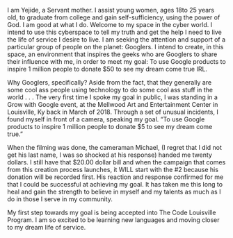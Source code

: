 I am Yejide, a Servant mother. I assist young women, ages 18to 25 years old, to graduate from college and gain self-sufficiency, using the power of God. I am good at what I do. Welcome to my space in the cyber world. I intend to use this cyberspace to tell my truth and get the help I need to live the life of service I desire to live. I am seeking the attention and support of a particular group of people on the planet: Googlers. I intend to create, in this space, an environment that inspires the geeks who are Googlers to share their influence with me, in order to meet my goal: To use Google products to inspire 1 million people to donate $50 to see my dream come true IRL. 

Why Googlers, specifically? Aside from the fact, that they generally are some cool ass people using technology to do some cool ass stuff in the world . . . The very first time I spoke my goal in public, I was standing in a Grow with Google event, at the Mellwood Art and Entertainment Center in Louisville, Ky back in March of 2018.
Through a set of unusual incidents, I found myself in front of a camera, speaking my goal. “To use Google products to inspire 1 million people to donate $5 to see my dream come true.” 

When the filming was done, the cameraman Michael, (I regret that I did not get his last name, I was so shocked at his response) handed me twenty dollars. I still have that $20.00 dollar bill and when the campaign that comes from this creation process launches, it WILL start with the #2 because his donation will be recorded first. His reaction and response confirmed for me that I could be successful at achieving my goal. It has taken me this long to heal and gain the strength to believe in myself and my talents as much as I do in those I serve in my community.

My first step towards my goal is being accepted into The Code Louisville Program. I am so excited to be learning new languages and moving closer to my dream life of service. 
